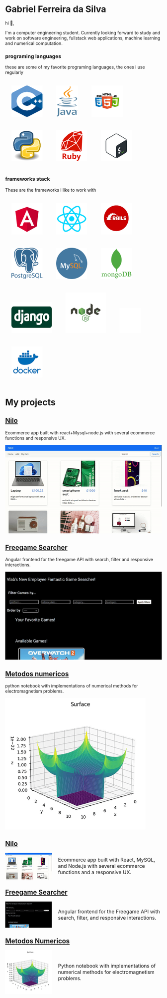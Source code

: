# Gabriel Ferreira da Silva

hi 👋,

I'm a computer engineering student. Currently looking forward to study and work on software engineering, fullstack web applications, machine learning and numerical computation.



### programing languages

these are some of my favorite programing languages, the ones i use regularly



<div style="display:inline-block;">
    <img src="c_logo.svg" alt="Description" style="margin: 20px; width:100px; height: 100px; box-shadow: 5px 5px 10px \#888;">
    <img src="java.png" alt="Description" style="width:70px; margin: 20px; height: 100px; box-shadow: 5px 5px 10px \#888;">
    <img src="htmlcss.png" alt="Description" style="width:100px; height: 100px;margin: 20px;  box-shadow: 5px 5px 10px \#888;">
    <img src="python.png" alt="Description" style="width:100px; height: 100px;margin: 20px;  box-shadow: 5px 5px 10px \#888;">
    <img src="ruby.png" alt="Description" style="width:100px; height: 100px;margin: 20px;  box-shadow: 5px 5px 10px \#888;">
        <img src="bash.png" alt="Description" style="width:100px; height: 100px;margin: 20px;  box-shadow: 5px 5px 10px \#888;">

</div>



### frameworks stack 



These are the frameworks i like to work with



<div style="display:inline-block;">
    <img src="angular.png" alt="Description" style="margin: 20px; width:100px; height: 100px; box-shadow: 5px 5px 10px \#888;">
    <img src="react.png" alt="Description" style="width:100px; margin: 20px; height: 100px; box-shadow: 5px 5px 10px \#888;">
    <img src="rails.png" alt="Description" style="width:100px; height: 100px;margin: 20px;  box-shadow: 5px 5px 10px \#888;">
    <img src="postgresql.png" alt="Description" style="width:100px; height: 100px;margin: 20px;  box-shadow: 5px 5px 10px \#888;">
    <img src="mysql.png" alt="Description" style="width:100px; height: 100px;margin: 20px;  box-shadow: 5px 5px 10px \#888;">
        <img src="mongo.png" alt="Description" style="width:100px; height: 100px;margin: 20px;  box-shadow: 5px 5px 10px \#888;">
        <img src="django.png" alt="Description" style="width:130px; height: 100px;margin: 20px;  box-shadow: 5px 5px 10px \#888;">
        <img src="node-js.svg" alt="Description" style="width:130px; height: 130px;margin: 20px;  box-shadow: 5px 5px 10px \#888;">
        <img src="flask.png" alt="Description" style="width:70px; height: 80px;margin: 20px;  box-shadow: 5px 5px 10px \#888;">
     <img src="docker.png" alt="Description" style="width:100px; height: 100px;margin: 20px;  box-shadow: 5px 5px 10px \#888;">


# My projects



## <u>Nilo</u>

Ecommerce app built with react+Mysql+node.js with several ecommerce functions and responsive UX.

![](https://github.com/gabriel-ferreira-da-silva/gabriel-ferreira-da-silva/blob/main/niloapp.gif?raw=true)

## <u>Freegame Searcher</u>

Angular frontend for the freegame API with search, filter and responsive interactions.

![](https://github.com/gabriel-ferreira-da-silva/gabriel-ferreira-da-silva/blob/main/freegame.gif?raw=true)



## <u>Metodos numericos</u>

python notebook with implementations of numerical methods for electromagnetism problems.

![](https://github.com/gabriel-ferreira-da-silva/gabriel-ferreira-da-silva/blob/main/met.gif?raw=true)

## <u>Nilo</u>

<div style="display: flex;flex-direction:row; align-items: center;">
    <img src="https://github.com/gabriel-ferreira-da-silva/gabriel-ferreira-da-silva/blob/main/niloapp.gif?raw=true" alt="Nilo app" width="150" style="margin-right: 20px;">
    <div>
        <span style="font-size: 16px;">Ecommerce app built with React, MySQL, and Node.js with several ecommerce functions and a responsive UX.</span>
    </div>
</div>


## <u>Freegame Searcher</u>

<div style="display: flex; align-items: center;">
    <img src="https://github.com/gabriel-ferreira-da-silva/gabriel-ferreira-da-silva/blob/main/freegame.gif?raw=true" alt="Freegame Searcher" width="150" style="margin-right: 20px;">
    <span style="font-size: 16px;">Angular frontend for the Freegame API with search, filter, and responsive interactions.</span>
</div>

## <u>Metodos Numericos</u>

<div style="display: flex; align-items: center;">
    <img src="https://github.com/gabriel-ferreira-da-silva/gabriel-ferreira-da-silva/blob/main/met.gif?raw=true" alt="Metodos Numericos" width="150" style="margin-right: 20px;">
    <span style="font-size: 16px;">Python notebook with implementations of numerical methods for electromagnetism problems.</span>
</div>

